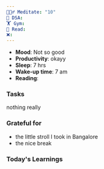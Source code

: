 ```yaml
---
🧘🏻‍♂️ Meditate: "10"
🤖 DSA: 
🏋 Gym: 
📖 Read: 
❌:
---
```

- **Mood**: Not so good
- **Productivity**: okayy
- **Sleep**: 7 hrs
- **Wake-up time**: 7 am
- **Reading**: 

### Tasks
nothing really

### Grateful for
- the little stroll I took in Bangalore
- the nice break

### Today's Learnings

